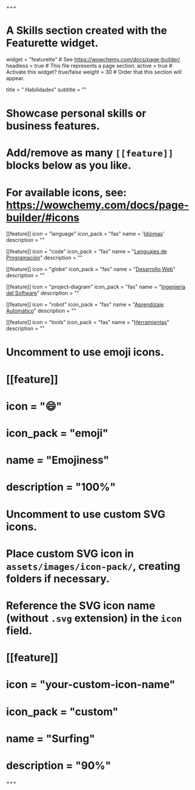 +++
# A Skills section created with the Featurette widget.
widget = "featurette"  # See https://wowchemy.com/docs/page-builder/
headless = true  # This file represents a page section.
active = true  # Activate this widget? true/false
weight = 30  # Order that this section will appear.

title = "<i class='fas fa-check'></i> Habilidades"
subtitle = ""

# Showcase personal skills or business features.
# 
# Add/remove as many `[[feature]]` blocks below as you like.
# 
# For available icons, see: https://wowchemy.com/docs/page-builder/#icons

[[feature]]
  icon = "language"
  icon_pack = "fas"
  name = '[Idiomas](#languages)'
  description = ""

[[feature]]
  icon = "code"
  icon_pack = "fas"
  name = "[Lenguajes de Programación](#programming-languages)"
  description = ""

[[feature]]
  icon = "globe"
  icon_pack = "fas"
  name = "[Desarrollo Web](#web-development)"
  description = ""

[[feature]]
  icon = "project-diagram"
  icon_pack = "fas"
  name = "[Ingeniería del Software](#software-engineering)"
  description = ""

[[feature]]
  icon = "robot"
  icon_pack = "fas"
  name = "[Aprendizaje Automático](#machine-learning)"
  description = ""

[[feature]]
  icon = "tools"
  icon_pack = "fas"
  name = "[Herramientas](#tools)"
  description = ""

# Uncomment to use emoji icons.
# [[feature]]
#  icon = ":smile:"
#  icon_pack = "emoji"
#  name = "Emojiness"
#  description = "100%"  

# Uncomment to use custom SVG icons.
# Place custom SVG icon in `assets/images/icon-pack/`, creating folders if necessary.
# Reference the SVG icon name (without `.svg` extension) in the `icon` field.
# [[feature]]
#  icon = "your-custom-icon-name"
#  icon_pack = "custom"
#  name = "Surfing"
#  description = "90%"

+++
